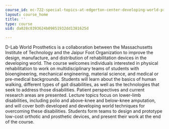 ```yaml
---
course_id: ec-722-special-topics-at-edgerton-center-developing-world-prosthetics-spring-2010
layout: course_home
title: ''
type: course
uid: da028c0393624b09851932dd1381625d

---
```

D-Lab World Prosthetics is a collaboration between the Massachusetts Institute of Technology and the Jaipur Foot Organization to improve the design, manufacture, and distribution of rehabilitation devices in the developing world. The course welcomes individuals interested in physical rehabilitation to work on multidisciplinary teams of students with bioengineering, mechanical engineering, material science, and medical or pre-medical backgrounds. Students will learn about the basics of human walking, different types of gait disabilities, as well as the technologies that seek to address those disabilities. Patient perspectives and current research areas are presented. Lecture topics focus on lower-limb disabilities, including polio and above-knee and below-knee amputation, and will cover both developed and developing world techniques for overcoming these disabilities. Students form teams to design and prototype low-cost orthotic and prosthetic devices, and present their work at the end of the course.
